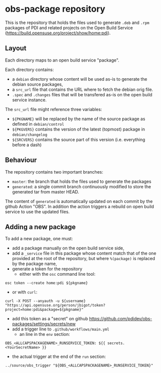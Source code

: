# obs-package repository

This is the repository that holds the files used to generate `.deb` and `.rpm`
packages of PDI and related projects on the Open Build Service
(https://build.opensuse.org/project/show/home:pdi).

## Layout

Each directory maps to an open build service "package".

Each directory contains:
* a `debian` directory whose content will be used as-is to generate the debian
  source packages,
* a `src_url` file that contains the URL where to fetch the debian orig file.
* `.spec` and `.changes` files that will be transfered as-is on the open build
  service instance.

The `src_url` file might reference three variables:
* `${PKGNAME}` will be replaced by the name of the source package as defined in
  `debian/control`
* `${PKGVERS}` contains the version of the latest (topmost) package in
  `debian/changelog`
* `${SRCVERS}` contains the source part of this version (i.e. everything before
  a dash)

## Behaviour

The repository contains two important branches:
* `master`: the branch that holds the files used to generate the packages
* `generated`: a single commit branch continuously modified to store the
  generated tar from master HEAD.

The content of `generated` is automatically updated on each commit by the github
Action "OBS".
In addition the action triggers a rebuild on open build service to use the
updated files.

## Adding a new package

To add a new package, one must:
* add a package manually on the open build service side,
* add a `_service` file in this package whose content match that of the one
  provided at the root of the repository, but where `%(package)` is replaced by
  the package name,
* generate a token for the repository
  - either with the `osc` command line tool:
```
osc token --create home:pdi ${pkgname}
```
  - or with `curl`:
```
curl -X POST --anyauth -u ${username} "https://api.opensuse.org/person/jbigot/token?project=home:pdi&package=${pkgname}"
```
* add this token as a "secret" on github
  https://github.com/pdidev/obs-packages/settings/secrets/new
* add a trigger line to `.github/workflows/main.yml`
  - an line in the `env` section:
```
OBS_<ALLCAPSPACKAGENAME>_RUNSERVICE_TOKEN: ${{ secrets.<YourSecretName> }}
```
  - the actual trigger at the end of the `run` section:
```
../source/obs_trigger "${OBS_<ALLCAPSPACKAGENAME>_RUNSERVICE_TOKEN}"
```

